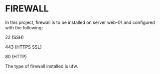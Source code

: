 # FIREWALL

In this project, firewall is to be installed on server web-01 and configured with the following;

22 (SSH)

443 (HTTPS SSL)

80 (HTTP)

The type of firewall installed is ufw.
